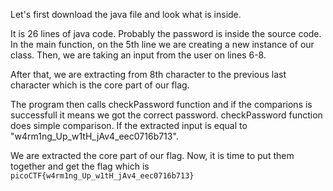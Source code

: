 Let's first download the java file and look what is inside. 

It is 26 lines of java code. Probably the password is inside the source code. In the main function, on the 5th line we are creating a new instance of our class. Then, we are taking an input from the user on lines 6-8. 

After that, we are extracting from 8th character to the previous last character which is the core part of our flag. 

The program then calls checkPassword function and if the comparions is successfull it means we got the correct password. checkPassword function does simple comparison. If the extracted input is equal to "w4rm1ng_Up_w1tH_jAv4_eec0716b713". 

We are extracted the core part of our flag. Now, it is time to put them together and get the flag which is ```picoCTF{w4rm1ng_Up_w1tH_jAv4_eec0716b713}```